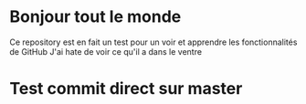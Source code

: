 # Bonjour tout le monde
Ce repository est en fait un test pour un voir et apprendre les fonctionnalités de GitHub
J'ai hate de voir ce qu'il a dans le ventre

# Test commit direct sur master
